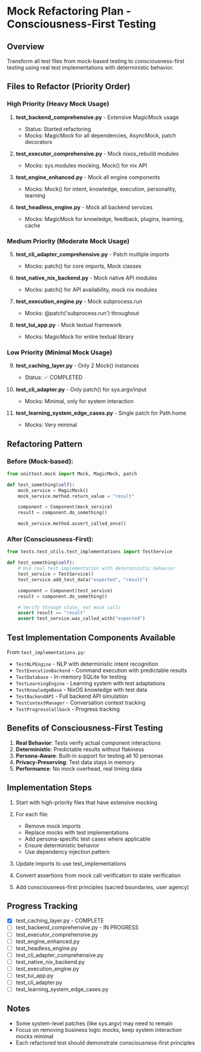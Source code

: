 # Mock Refactoring Plan - Consciousness-First Testing

## Overview
Transform all test files from mock-based testing to consciousness-first testing using real test implementations with deterministic behavior.

## Files to Refactor (Priority Order)

### High Priority (Heavy Mock Usage)
1. **test_backend_comprehensive.py** - Extensive MagicMock usage
   - Status: Started refactoring
   - Mocks: MagicMock for all dependencies, AsyncMock, patch decorators

2. **test_executor_comprehensive.py** - Mock nixos_rebuild modules
   - Mocks: sys.modules mocking, Mock() for nix API

3. **test_engine_enhanced.py** - Mock all engine components
   - Mocks: Mock() for intent, knowledge, execution, personality, learning

4. **test_headless_engine.py** - Mock all backend services
   - Mocks: MagicMock for knowledge, feedback, plugins, learning, cache

### Medium Priority (Moderate Mock Usage)
5. **test_cli_adapter_comprehensive.py** - Patch multiple imports
   - Mocks: patch() for core imports, Mock classes

6. **test_native_nix_backend.py** - Mock native API modules
   - Mocks: patch() for API availability, mock nix modules

7. **test_execution_engine.py** - Mock subprocess.run
   - Mocks: @patch('subprocess.run') throughout

8. **test_tui_app.py** - Mock textual framework
   - Mocks: MagicMock for entire textual library

### Low Priority (Minimal Mock Usage)
9. **test_caching_layer.py** - Only 2 Mock() instances
   - Status: ✅ COMPLETED

10. **test_cli_adapter.py** - Only patch() for sys.argv/input
    - Mocks: Minimal, only for system interaction

11. **test_learning_system_edge_cases.py** - Single patch for Path.home
    - Mocks: Very minimal

## Refactoring Pattern

### Before (Mock-based):
```python
from unittest.mock import Mock, MagicMock, patch

def test_something(self):
    mock_service = MagicMock()
    mock_service.method.return_value = "result"

    component = Component(mock_service)
    result = component.do_something()

    mock_service.method.assert_called_once()
```

### After (Consciousness-First):
```python
from tests.test_utils.test_implementations import TestService

def test_something(self):
    # Use real test implementation with deterministic behavior
    test_service = TestService()
    test_service.add_test_data("expected", "result")

    component = Component(test_service)
    result = component.do_something()

    # Verify through state, not mock calls
    assert result == "result"
    assert test_service.was_called_with("expected")
```

## Test Implementation Components Available

From `test_implementations.py`:
- `TestNLPEngine` - NLP with deterministic intent recognition
- `TestExecutionBackend` - Command execution with predictable results
- `TestDatabase` - In-memory SQLite for testing
- `TestLearningEngine` - Learning system with test adaptations
- `TestKnowledgeBase` - NixOS knowledge with test data
- `TestBackendAPI` - Full backend API simulation
- `TestContextManager` - Conversation context tracking
- `TestProgressCallback` - Progress tracking

## Benefits of Consciousness-First Testing

1. **Real Behavior**: Tests verify actual component interactions
2. **Deterministic**: Predictable results without flakiness
3. **Persona-Aware**: Built-in support for testing all 10 personas
4. **Privacy-Preserving**: Test data stays in memory
5. **Performance**: No mock overhead, real timing data

## Implementation Steps

1. Start with high-priority files that have extensive mocking
2. For each file:
   - Remove mock imports
   - Replace mocks with test implementations
   - Add persona-specific test cases where applicable
   - Ensure deterministic behavior
   - Use dependency injection pattern

3. Update imports to use test_implementations
4. Convert assertions from mock call verification to state verification
5. Add consciousness-first principles (sacred boundaries, user agency)

## Progress Tracking

- [x] test_caching_layer.py - COMPLETE
- [ ] test_backend_comprehensive.py - IN PROGRESS
- [ ] test_executor_comprehensive.py
- [ ] test_engine_enhanced.py
- [ ] test_headless_engine.py
- [ ] test_cli_adapter_comprehensive.py
- [ ] test_native_nix_backend.py
- [ ] test_execution_engine.py
- [ ] test_tui_app.py
- [ ] test_cli_adapter.py
- [ ] test_learning_system_edge_cases.py

## Notes

- Some system-level patches (like sys.argv) may need to remain
- Focus on removing business logic mocks, keep system interaction mocks minimal
- Each refactored test should demonstrate consciousness-first principles
